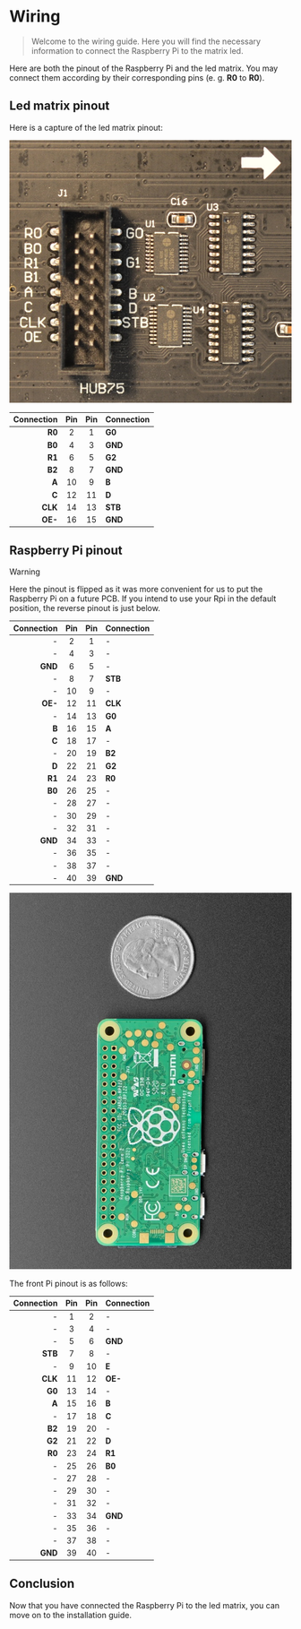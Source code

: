 # Wiring

> Welcome to the wiring guide. Here you will find the necessary information to connect the Raspberry Pi to the matrix led.

Here are both the pinout of the Raspberry Pi and the led matrix. You may connect them according by their corresponding pins (e. g. **R0** to **R0**).

## Led matrix pinout

Here is a capture of the led matrix pinout:

![Led matrix pinout](./assets/img/led-matrix-pinout.jpg)

| Connection | Pin | Pin | Connection |
| ---------: | :-: | :-: | :--------- |
|     **R0** |  2  |  1  | **G0**     |
|     **B0** |  4  |  3  | **GND**    |
|     **R1** |  6  |  5  | **G2**     |
|     **B2** |  8  |  7  | **GND**    |
|      **A** | 10  |  9  | **B**      |
|      **C** | 12  | 11  | **D**      |
|    **CLK** | 14  | 13  | **STB**    |
|    **OE-** | 16  | 15  | **GND**    |

## Raspberry Pi pinout

> [!WARNING]
> Here the pinout is flipped as it was more convenient for us to put the Raspberry Pi on a future PCB. If you intend to use your Rpi in the default position, the reverse pinout is just below.

| Connection | Pin | Pin | Connection |
| ---------: | :-: | :-: | :--------- |
|          - |  2  |  1  | -          |
|          - |  4  |  3  | -          |
|    **GND** |  6  |  5  | -          |
|          - |  8  |  7  | **STB**    |
|          - | 10  |  9  | -          |
|    **OE-** | 12  | 11  | **CLK**    |
|          - | 14  | 13  | **G0**     |
|      **B** | 16  | 15  | **A**      |
|      **C** | 18  | 17  | -          |
|          - | 20  | 19  | **B2**     |
|      **D** | 22  | 21  | **G2**     |
|     **R1** | 24  | 23  | **R0**     |
|     **B0** | 26  | 25  | -          |
|          - | 28  | 27  | -          |
|          - | 30  | 29  | -          |
|          - | 32  | 31  | -          |
|    **GND** | 34  | 33  | -          |
|          - | 36  | 35  | -          |
|          - | 38  | 37  | -          |
|          - | 40  | 39  | **GND**    |

![Raspberry Pi pinout](./assets/img/pi-zero.jpg)

The front Pi pinout is as follows:

| Connection | Pin | Pin | Connection |
| ---------: | :-: | :-: | :--------- |
|          - |  1  |  2  | -          |
|          - |  3  |  4  | -          |
|          - |  5  |  6  | **GND**    |
|    **STB** |  7  |  8  | -          |
|          - |  9  | 10  | **E**      |
|    **CLK** | 11  | 12  | **OE-**    |
|     **G0** | 13  | 14  | -          |
|      **A** | 15  | 16  | **B**      |
|          - | 17  | 18  | **C**      |
|     **B2** | 19  | 20  | -          |
|     **G2** | 21  | 22  | **D**      |
|     **R0** | 23  | 24  | **R1**     |
|          - | 25  | 26  | **B0**     |
|          - | 27  | 28  | -          |
|          - | 29  | 30  | -          |
|          - | 31  | 32  | -          |
|          - | 33  | 34  | **GND**    |
|          - | 35  | 36  | -          |
|          - | 37  | 38  | -          |
|    **GND** | 39  | 40  | -          |

## Conclusion

Now that you have connected the Raspberry Pi to the led matrix, you can move on to the installation guide.
